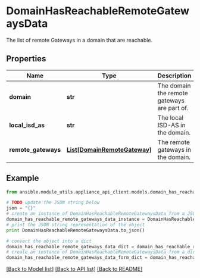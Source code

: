 # DomainHasReachableRemoteGatewaysData

The list of remote Gateways in a domain that are reachable. 

## Properties

Name | Type | Description | Notes
------------ | ------------- | ------------- | -------------
**domain** | **str** | The domain the remote gateways are part of.  | 
**local_isd_as** | **str** | The local ISD-AS in the domain.  | 
**remote_gateways** | [**List[DomainRemoteGateway]**](DomainRemoteGateway.md) | The remote gateways in the domain.  | 

## Example

```python
from ansible.module_utils.appliance_api_client.models.domain_has_reachable_remote_gateways_data import DomainHasReachableRemoteGatewaysData

# TODO update the JSON string below
json = "{}"
# create an instance of DomainHasReachableRemoteGatewaysData from a JSON string
domain_has_reachable_remote_gateways_data_instance = DomainHasReachableRemoteGatewaysData.from_json(json)
# print the JSON string representation of the object
print DomainHasReachableRemoteGatewaysData.to_json()

# convert the object into a dict
domain_has_reachable_remote_gateways_data_dict = domain_has_reachable_remote_gateways_data_instance.to_dict()
# create an instance of DomainHasReachableRemoteGatewaysData from a dict
domain_has_reachable_remote_gateways_data_form_dict = domain_has_reachable_remote_gateways_data.from_dict(domain_has_reachable_remote_gateways_data_dict)
```
[[Back to Model list]](../README.md#documentation-for-models) [[Back to API list]](../README.md#documentation-for-api-endpoints) [[Back to README]](../README.md)



